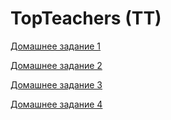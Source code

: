 # TopTeachers (TT)

[Домашнее задание 1](hw_1.md)

[Домашнее задание 2](hw_2.md)

[Домашнее задание 3](hw_3.md)

[Домашнее задание 4](hw_4.md)